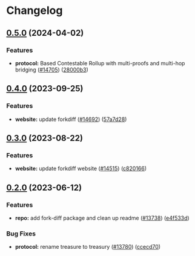 # Changelog

## [0.5.0](https://github.com/taikoxyz/taiko-mono/compare/fork-diff-v0.4.0...fork-diff-v0.5.0) (2024-04-02)


### Features

* **protocol:** Based Contestable Rollup with multi-proofs and multi-hop bridging ([#14705](https://github.com/taikoxyz/taiko-mono/issues/14705)) ([28000b3](https://github.com/taikoxyz/taiko-mono/commit/28000b3ca67714e4edb00b6416e05303ae2893b5))

## [0.4.0](https://github.com/taikoxyz/taiko-mono/compare/fork-diff-v0.3.0...fork-diff-v0.4.0) (2023-09-25)


### Features

* **website:** update forkdiff ([#14692](https://github.com/taikoxyz/taiko-mono/issues/14692)) ([57a7d28](https://github.com/taikoxyz/taiko-mono/commit/57a7d28480f14adcb78bda25a868b520c9545566))

## [0.3.0](https://github.com/taikoxyz/taiko-mono/compare/fork-diff-v0.2.0...fork-diff-v0.3.0) (2023-08-22)


### Features

* **website:** update forkdiff website ([#14515](https://github.com/taikoxyz/taiko-mono/issues/14515)) ([c820166](https://github.com/taikoxyz/taiko-mono/commit/c8201660635392f1112d5ce97a5401323f880fe1))

## [0.2.0](https://github.com/taikoxyz/taiko-mono/compare/fork-diff-v0.1.0...fork-diff-v0.2.0) (2023-06-12)


### Features

* **repo:** add fork-diff package and clean up readme ([#13738](https://github.com/taikoxyz/taiko-mono/issues/13738)) ([e4f533d](https://github.com/taikoxyz/taiko-mono/commit/e4f533daeeee52c998e643c1f99d7e8cc9978147))


### Bug Fixes

* **protocol:** rename treasure to treasury ([#13780](https://github.com/taikoxyz/taiko-mono/issues/13780)) ([ccecd70](https://github.com/taikoxyz/taiko-mono/commit/ccecd708276bce3eca84b92c7c48c95b2156dd18))
